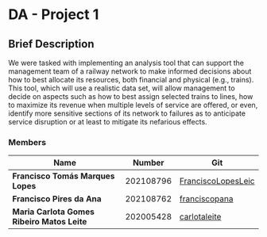 # DA - Project 1

## Brief Description

We were tasked with implementing an analysis tool that can support
the management team of a railway network to make informed decisions about how to best allocate its
resources, both financial and physical (e.g., trains). This tool, which will use a realistic data set, will
allow management to decide on aspects such as how to best assign selected trains to lines, how to maximize
its revenue when multiple levels of service are offered, or even, identify more sensitive sections of its
network to failures as to anticipate service disruption or at least to mitigate its nefarious effects.

### Members

| Name                                        | Number    | Git                                             |
|---------------------------------------------|-----------| ---                                             |
| **Francisco Tomás Marques Lopes**           | 202108796 | [FranciscoLopesLeic](https://github.com/FranciscoLopesLeic)       |
| **Francisco Pires da Ana**                  | 202108762 | [franciscopana](https://github.com/franciscopana)             |
| **Maria Carlota Gomes Ribeiro Matos Leite** | 202005428 | [carlotaleite](https://github.com/carlotaleite) |

